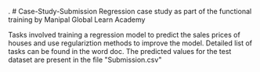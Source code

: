 . # Case-Study-Submission
Regression case study as part of the functional training by Manipal Global Learn Academy

Tasks involved training a regression model to predict the sales prices of houses and use regulariztion methods to improve the model. Detailed list of tasks can be found in the word doc. The predicted values for the test dataset are present in the file "Submission.csv"
